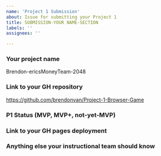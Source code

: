 ```yaml
---
name: 'Project 1 Submission'
about: Issue for submitting your Project 1
title: SUBMISSION-YOUR NAME-SECTION
labels: ''
assignees: ''

---
```

### Your project name
Brendon-ericsMoneyTeam-2048
### Link to your GH repository
https://github.com/brendonvan/Project-1-Browser-Game
### P1 Status (MVP, MVP+, not-yet-MVP)

### Link to your GH pages deployment


### Anything else your instructional team should know
